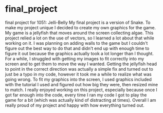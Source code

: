 # final_project
final project for 1051: Jelli-Belly
My final project is a version of Snake. To make my project unique I decided to create my own graphics for the game. My game is a jellyfish that moves around the screen collecting algae. This project relied a lot on the use of vectors, so I learned a lot about that while working on it. I was planning on adding walls to the game but I couldn't figure out the best way to do that and didn't end up with enough time to figure it out because the graphics actually took a lot longer than I thought. For a while, I struggled with getting my images to fit correctly into my screen and to get them to move the way I wanted. Getting the jellyfish head to point in the correct direction was actually a simple fix and turned out to just be a typo in my code, however it took me a while to realize what was going wrong. To fit my graphics into the screen, I used graphics included with the tutorial I used and figured out how big they were, then resized mine to match. I really enjoyed working on this project, especially because once I got far enough into the code, every time I ran my code I got to play the game for a bit (which was actually kind of distracting at times). Overall I am really proud of my project and happy with how everything turned out. 
